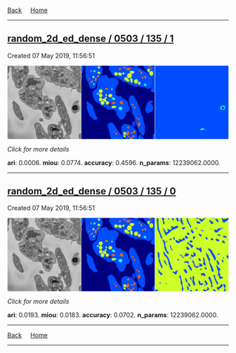 
[Back](..)&nbsp;&nbsp;&nbsp;&nbsp;&nbsp;[Home](https://leapmanlab.github.io/snapshots)

---

<div class="summary"><a href="1"><h2>random_2d_ed_dense / 0503 / 135 / 1</h2></a><p>Created 07 May 2019, 11:56:51
</p><a href="1"><img src="1/media/summary.png" align="center"></a><p>
<i>Click for more details</i>
</p></div>

**ari**: 0.0006. **miou**: 0.0774. **accuracy**: 0.4596. **n_params**: 12239062.0000. 

---

<div class="summary"><a href="0"><h2>random_2d_ed_dense / 0503 / 135 / 0</h2></a><p>Created 07 May 2019, 11:56:51
</p><a href="0"><img src="0/media/summary.png" align="center"></a><p>
<i>Click for more details</i>
</p></div>

**ari**: 0.0193. **miou**: 0.0183. **accuracy**: 0.0702. **n_params**: 12239062.0000. 

---

[Back](..)&nbsp;&nbsp;&nbsp;&nbsp;&nbsp;[Home](https://leapmanlab.github.io/snapshots)

---